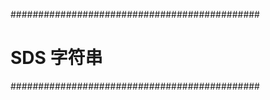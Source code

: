 #############################################
#   SDS 字符串
#############################################


